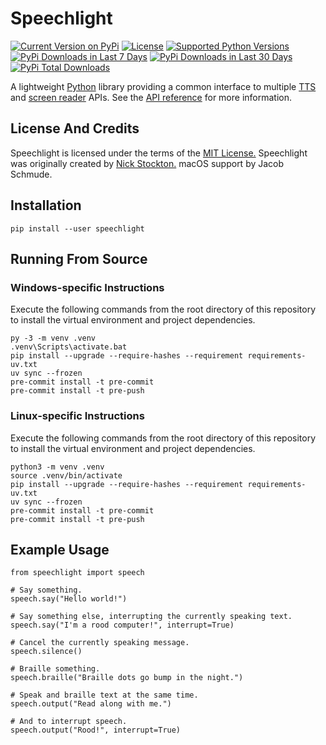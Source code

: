 # Speechlight

[![Current Version on PyPi]][PyPi]
[![License]][License Page]
[![Supported Python Versions]][PyPi]
[![PyPi Downloads in Last 7 Days]][PyPi Download Stats]
[![PyPi Downloads in Last 30 Days]][PyPi Download Stats]
[![PyPi Total Downloads]][PyPi Download Stats]

A lightweight [Python][] library providing a common interface to multiple [TTS][] and [screen reader][] APIs. See the [API reference][] for more information.


## License And Credits

Speechlight is licensed under the terms of the [MIT License.][License Page]
Speechlight was originally created by [Nick Stockton.][Nick Stockton GitHub]
macOS support by Jacob Schmude.


## Installation

```
pip install --user speechlight
```


## Running From Source

### Windows-specific Instructions

Execute the following commands from the root directory of this repository to install the virtual environment and project dependencies.
```
py -3 -m venv .venv
.venv\Scripts\activate.bat
pip install --upgrade --require-hashes --requirement requirements-uv.txt
uv sync --frozen
pre-commit install -t pre-commit
pre-commit install -t pre-push
```

### Linux-specific Instructions

Execute the following commands from the root directory of this repository to install the virtual environment and project dependencies.
```
python3 -m venv .venv
source .venv/bin/activate
pip install --upgrade --require-hashes --requirement requirements-uv.txt
uv sync --frozen
pre-commit install -t pre-commit
pre-commit install -t pre-push
```


## Example Usage

```
from speechlight import speech

# Say something.
speech.say("Hello world!")

# Say something else, interrupting the currently speaking text.
speech.say("I'm a rood computer!", interrupt=True)

# Cancel the currently speaking message.
speech.silence()

# Braille something.
speech.braille("Braille dots go bump in the night.")

# Speak and braille text at the same time.
speech.output("Read along with me.")

# And to interrupt speech.
speech.output("Rood!", interrupt=True)
```


[Current Version on PyPi]: https://img.shields.io/pypi/v/speechlight.svg
[License]: https://img.shields.io/github/license/nstockton/speechlight.svg
[License Page]: https://nstockton.github.io/speechlight/license (License Page)
[Supported Python Versions]: https://img.shields.io/pypi/pyversions/speechlight.svg
[PyPi]: https://pypi.org/project/speechlight (Speechlight on PyPi)
[PyPi Downloads in Last 7 Days]: https://pepy.tech/badge/speechlight/week
[PyPi Downloads in Last 30 Days]: https://pepy.tech/badge/speechlight/month
[PyPi Total Downloads]: https://pepy.tech/badge/speechlight
[PyPi Download Stats]: https://pepy.tech/project/speechlight (Download Statistics)
[Python]: https://python.org (Python Main Page)
[TTS]: https://en.wikipedia.org/wiki/Speech_synthesis (Speech Synthesis Wikipedia Page)
[screen reader]: https://en.wikipedia.org/wiki/Screen_reader (Screen Reader Wikipedia Page)
[API reference]: https://nstockton.github.io/speechlight/api (Speechlight API reference Page)
[Nick Stockton GitHub]: https://github.com/nstockton (My Profile On GitHub)
